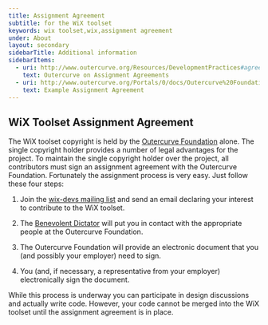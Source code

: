 ```yaml
---
title: Assignment Agreement
subtitle: for the WiX toolset
keywords: wix toolset,wix,assignment agreement
under: About
layout: secondary
sidebarTitle: Additional information
sidebarItems:
  - uri: http://www.outercurve.org/Resources/DevelopmentPractices#agreements
    text: Outercurve on Assignment Agreements
  - uri: http://www.outercurve.org/Portals/0/docs/Outercurve%20Foundation%20Assignment%20Agreement%20%28editable%29.pdf
    text: Example Assignment Agreement
---
```


## WiX Toolset Assignment Agreement

The WiX toolset copyright is held by the [Outercurve Foundation](http://www.outercurve.org/) alone. The single copyright holder provides a number of legal advantages for the project. To maintain the single copyright holder over the project, all contributors must sign an assignment agreement with the Outercurve Foundation. Fortunately the assignment process is very easy. Just follow these four steps:

1. Join the [wix-devs mailing list](/documentation/mailinglist) and send an email declaring your interest to contribute to the WiX toolset.

2. The [Benevolent Dictator](/about/governance/) will put you in contact with the appropriate people at the Outercurve Foundation.

3. The Outercurve Foundation will provide an electronic document that you (and possibly your employer) need to sign.

4. You (and, if necessary, a representative from your employer) electronically sign the document.

While this process is underway you can participate in design discussions and actually write code. However, your code cannot be merged into the WiX toolset until the assignment agreement is in place.

